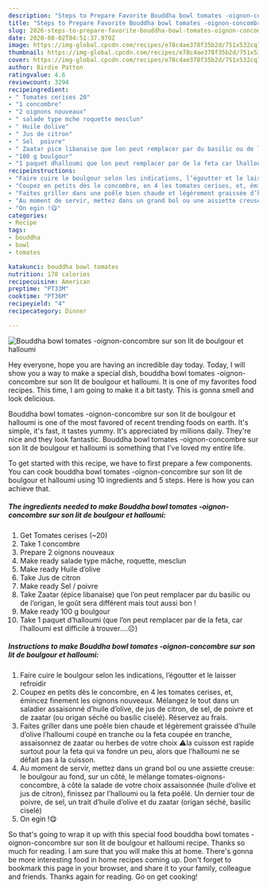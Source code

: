 ```yaml
---
description: "Steps to Prepare Favorite Bouddha bowl tomates -oignon-concombre sur son lit de boulgour et halloumi"
title: "Steps to Prepare Favorite Bouddha bowl tomates -oignon-concombre sur son lit de boulgour et halloumi"
slug: 2026-steps-to-prepare-favorite-bouddha-bowl-tomates-oignon-concombre-sur-son-lit-de-boulgour-et-halloumi
date: 2020-08-02T04:51:37.970Z
image: https://img-global.cpcdn.com/recipes/e78c4ae378f35b2d/751x532cq70/bouddha-bowl-tomates-oignon-concombre-sur-son-lit-de-boulgour-et-halloumi-photo-principale-de-la-recette.jpg
thumbnail: https://img-global.cpcdn.com/recipes/e78c4ae378f35b2d/751x532cq70/bouddha-bowl-tomates-oignon-concombre-sur-son-lit-de-boulgour-et-halloumi-photo-principale-de-la-recette.jpg
cover: https://img-global.cpcdn.com/recipes/e78c4ae378f35b2d/751x532cq70/bouddha-bowl-tomates-oignon-concombre-sur-son-lit-de-boulgour-et-halloumi-photo-principale-de-la-recette.jpg
author: Birdie Patton
ratingvalue: 4.6
reviewcount: 3294
recipeingredient:
- " Tomates cerises 20"
- "1 concombre"
- "2 oignons nouveaux"
- " salade type mche roquette mesclun"
- " Huile dolive"
- " Jus de citron"
- " Sel  poivre"
- " Zaatar pice libanaise que lon peut remplacer par du basilic ou de lorigan le got sera diffrent mais tout aussi bon "
- "100 g boulgour"
- "1 paquet dhalloumi que lon peut remplacer par de la feta car lhalloumi est difficile  trouver"
recipeinstructions:
- "Faire cuire le boulgour selon les indications, l’égoutter et le laisser refroidir"
- "Coupez en petits dès le concombre, en 4 les tomates cerises, et, émincez finement les oignons nouveaux. Mélangez le tout dans un saladier assaisonné d’huile d’olive, de jus de citron, de sel, de poivre et de zaatar (ou origan séché ou basilic ciselé). Réservez au frais."
- "Faites griller dans une poêle bien chaude et légèrement graissée d’huile d’olive l’halloumi coupé en tranche ou la feta coupée en tranche, assaisonnez de zaatar ou herbes de votre choix ⚠️la cuisson est rapide surtout pour la feta qui va fondre un peu, alors que l’halloumi ne se défait pas à la cuisson."
- "Au moment de servir, mettez dans un grand bol ou une assiette creuse: le boulgour au fond, sur un côté, le mélange tomates-oignons-concombre, à côté la salade de votre choix assaisonnée (huile d’olive et jus de citron), finissez par l’halloumi ou la feta poêlé. Un dernier tour de poivre, de sel, un trait d’huile d’olive et du zaatar (origan séché, basilic ciselé)"
- "On egin !😋"
categories:
- Recipe
tags:
- bouddha
- bowl
- tomates

katakunci: bouddha bowl tomates 
nutrition: 178 calories
recipecuisine: American
preptime: "PT33M"
cooktime: "PT36M"
recipeyield: "4"
recipecategory: Dinner

---
```



![Bouddha bowl tomates -oignon-concombre sur son lit de boulgour et halloumi](https://img-global.cpcdn.com/recipes/e78c4ae378f35b2d/751x532cq70/bouddha-bowl-tomates-oignon-concombre-sur-son-lit-de-boulgour-et-halloumi-photo-principale-de-la-recette.jpg)

Hey everyone, hope you are having an incredible day today. Today, I will show you a way to make a special dish, bouddha bowl tomates -oignon-concombre sur son lit de boulgour et halloumi. It is one of my favorites food recipes. This time, I am going to make it a bit tasty. This is gonna smell and look delicious.



Bouddha bowl tomates -oignon-concombre sur son lit de boulgour et halloumi is one of the most favored of recent trending foods on earth. It's simple, it's fast, it tastes yummy. It's appreciated by millions daily. They're nice and they look fantastic. Bouddha bowl tomates -oignon-concombre sur son lit de boulgour et halloumi is something that I've loved my entire life.


To get started with this recipe, we have to first prepare a few components. You can cook bouddha bowl tomates -oignon-concombre sur son lit de boulgour et halloumi using 10 ingredients and 5 steps. Here is how you can achieve that.

<!--inarticleads1-->

##### The ingredients needed to make Bouddha bowl tomates -oignon-concombre sur son lit de boulgour et halloumi:

1. Get  Tomates cerises (~20)
1. Take 1 concombre
1. Prepare 2 oignons nouveaux
1. Make ready  salade type mâche, roquette, mesclun
1. Make ready  Huile d’olive
1. Take  Jus de citron
1. Make ready  Sel / poivre
1. Take  Zaatar (épice libanaise) que l’on peut remplacer par du basilic ou de l’origan, le goût sera différent mais tout aussi bon !
1. Make ready 100 g boulgour
1. Take 1 paquet d’halloumi (que l’on peut remplacer par de la feta, car l’halloumi est difficile à trouver....☹️)




<!--inarticleads2-->

##### Instructions to make Bouddha bowl tomates -oignon-concombre sur son lit de boulgour et halloumi:

1. Faire cuire le boulgour selon les indications, l’égoutter et le laisser refroidir
1. Coupez en petits dès le concombre, en 4 les tomates cerises, et, émincez finement les oignons nouveaux. Mélangez le tout dans un saladier assaisonné d’huile d’olive, de jus de citron, de sel, de poivre et de zaatar (ou origan séché ou basilic ciselé). Réservez au frais.
1. Faites griller dans une poêle bien chaude et légèrement graissée d’huile d’olive l’halloumi coupé en tranche ou la feta coupée en tranche, assaisonnez de zaatar ou herbes de votre choix ⚠️la cuisson est rapide surtout pour la feta qui va fondre un peu, alors que l’halloumi ne se défait pas à la cuisson.
1. Au moment de servir, mettez dans un grand bol ou une assiette creuse: le boulgour au fond, sur un côté, le mélange tomates-oignons-concombre, à côté la salade de votre choix assaisonnée (huile d’olive et jus de citron), finissez par l’halloumi ou la feta poêlé. Un dernier tour de poivre, de sel, un trait d’huile d’olive et du zaatar (origan séché, basilic ciselé)
1. On egin !😋




So that's going to wrap it up with this special food bouddha bowl tomates -oignon-concombre sur son lit de boulgour et halloumi recipe. Thanks so much for reading. I am sure that you will make this at home. There's gonna be more interesting food in home recipes coming up. Don't forget to bookmark this page in your browser, and share it to your family, colleague and friends. Thanks again for reading. Go on get cooking!
